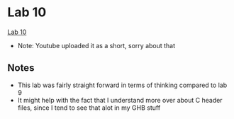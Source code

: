 # Lab 10
[Lab 10](https://www.youtube.com/shorts/MporN-gmmc0)
- Note: Youtube uploaded it as a short, sorry about that
## Notes
- This lab was fairly straight forward in terms of thinking compared to 
lab 9
- It might help with the fact that I understand more over about C header 
files, since I tend to see that alot in my GHB stuff

